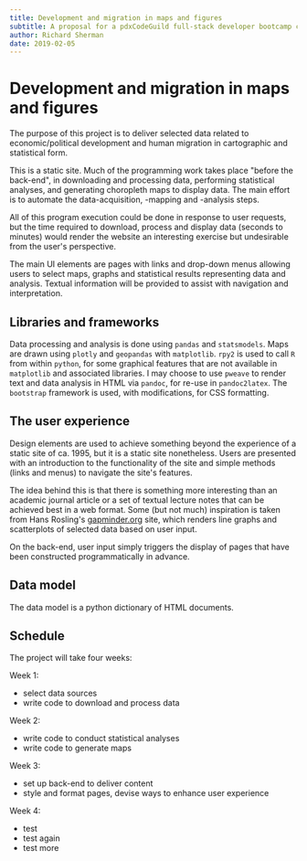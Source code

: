 ```yaml
---
title: Development and migration in maps and figures
subtitle: A proposal for a pdxCodeGuild full-stack developer bootcamp capstone project
author: Richard Sherman
date: 2019-02-05
---
```


# Development and migration in maps and figures
The purpose of this project is to deliver selected data related to economic/political development and human migration in cartographic and statistical form. 

This is a static site. Much of the programming work takes place "before the back-end", in downloading and processing data, performing statistical analyses, and generating choropleth maps to display data. The main effort is to automate the data-acquisition, -mapping and -analysis steps. 

All of this program execution could be done in response to user requests, but the time required to download, process and display data (seconds to minutes) would render the website an interesting exercise but undesirable from the user's perspective.

The main UI elements are pages with links and drop-down menus allowing users to select maps, graphs and statistical results representing data and analysis. Textual information will be provided to assist with navigation and interpretation.

## Libraries and frameworks
Data processing and analysis is done using `pandas` and `statsmodels`. Maps are drawn using `plotly` and `geopandas` with `matplotlib`. `rpy2` is used to call `R` from within `python`, for some graphical features that are not available in `matplotlib` and associated libraries. I may choose to use `pweave` to render text and data analysis in HTML via `pandoc`, for re-use in `pandoc2latex`. The `bootstrap` framework is used, with modifications, for CSS formatting. 

## The user experience
Design elements are used to achieve something beyond the experience of a static site of ca. 1995, but it is a static site nonetheless. Users are presented with an introduction to the functionality of the site and simple methods (links and menus) to navigate the site's features. 

The idea behind this is that there is something more interesting than an academic journal article or a set of textual lecture notes that can be achieved best in a web format. Some (but not much) inspiration is taken from Hans Rosling's [gapminder.org](https://www.gapminder.org/tools/#$chart-type=bubbles) site, which renders line graphs and scatterplots of selected data based on user input. 

On the back-end, user input simply triggers the display of pages that have been constructed programmatically in advance. 

## Data model
The data model is a python dictionary of HTML documents. 

## Schedule
The project will take four weeks:

Week 1:
- select data sources
- write code to download and process data

Week 2:
- write code to conduct statistical analyses
- write code to generate maps

Week 3: 
- set up back-end to deliver content
- style and format pages, devise ways to enhance user experience

Week 4:
- test
- test again
- test more
